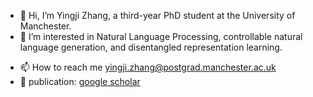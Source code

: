 - 👋 Hi, I’m Yingji Zhang, a third-year PhD student at the University of Manchester.
- 👀 I’m interested in Natural Language Processing, controllable natural language generation, and disentangled representation learning.
<!-- - 🌱 I’m currently learning 
- 💞️ I’m looking to collaborate on ... -->
- 📫 How to reach me yingji.zhang@postgrad.manchester.ac.uk
- 🌱 publication: [google scholar](https://scholar.google.com/citations?user=VyfR-JgAAAAJ&hl=en)

<!---
SnowYJ/SnowYJ is a ✨ special ✨ repository because its `README.md` (this file) appears on your GitHub profile.
You can click the Preview link to take a look at your changes.
--->
